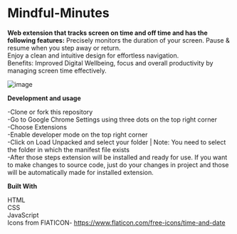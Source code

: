 # Mindful-Minutes
**Web extension that tracks screen on time and off time and has the following features:** 
Precisely monitors the duration of your screen. Pause &amp; resume when you step away or return.       
Enjoy a clean and intuitive design for effortless navigation.       
Benefits: Improved Digital Wellbeing, focus and overall productivity by managing screen time effectively.      


![image](https://github.com/user-attachments/assets/86931699-5d18-4d68-a32b-7e5bd6f7893e)

**Development and usage**

-Clone or fork this repository          
-Go to Google Chrome Settings using three dots on the top right corner       
-Choose Extensions      
-Enable developer mode on the top right corner      
-Click on Load Unpacked and select your folder | Note: You need to select the folder in which the manifest file exists      
-After those steps extension will be installed and ready for use. If you want to make changes to source code, just do your changes in project and those will be automatically made for installed extension.    



**Built With**

 HTML      
 CSS   
 JavaScript    
 Icons from FlATICON- https://www.flaticon.com/free-icons/time-and-date

